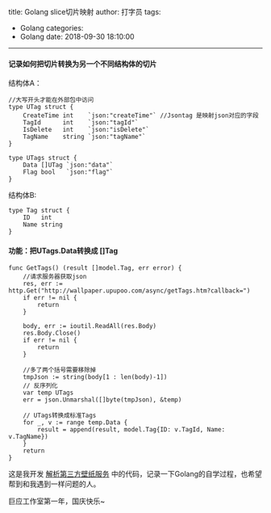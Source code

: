 title: Golang slice切片映射
author: 打字员
tags:
  - Golang
categories:
  - Golang
date: 2018-09-30 18:10:00
---
#### 记录如何把切片转换为另一个不同结构体的切片

结构体A：
```Golang
//大写开头才能在外部包中访问
type UTag struct {
	CreateTime int    `json:"createTime"` //Jsontag 是映射json对应的字段
	TagId      int    `json:"tagId"`
	IsDelete   int    `json:"isDelete"`
	TagName    string `json:"tagName"`
}

type UTags struct {
	Data []UTag `json:"data"`
	Flag bool   `json:"flag"`
}
```
结构体B:
```Golang
type Tag struct {
	ID   int
	Name string
}
```

#### 功能：把UTags.Data转换成 []Tag
```Golang
func GetTags() (result []model.Tag, err error) {
	//请求服务器获取json
	res, err := http.Get("http://wallpaper.upupoo.com/async/getTags.htm?callback=")
	if err != nil {
		return
	}

	body, err := ioutil.ReadAll(res.Body)
	res.Body.Close()
	if err != nil {
		return
	}

	//多了两个括号需要移除掉
	tmpJson := string(body[1 : len(body)-1])
	// 反序列化
	var temp UTags
	err = json.Unmarshal([]byte(tmpJson), &temp)

	// UTags转换成标准Tags
	for _, v := range temp.Data {
		result = append(result, model.Tag{ID: v.TagId, Name: v.TagName})
	}
	return
}
```

这是我开发 [解析第三方壁纸服务](https://github.com/MscoderStudio/LiveWallpaperServer) 中的代码，记录一下Golang的自学过程，也希望帮到和我遇到一样问题的人。

巨应工作室第一年，国庆快乐~
